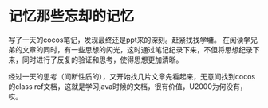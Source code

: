 # 记忆那些忘却的记忆
写了一天的cocos笔记，发现最终还是ppt来的深刻。赶紧找找学墉。
在阅读学兄弟的文章的同时，有一些思想的闪光，这时通过笔记纪录下来，不但将思想纪录下来，同时进行了反复的验证和思考，使得思想更加清晰。

经过一天的思考（间断性质的），又开始找几片文章先看起来，无意间找到cocos的class ref文档，这就是学习java时候的文档，很有价值，U2000为何没有，哎。
